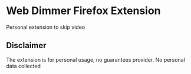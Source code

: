 # Web Dimmer Firefox Extension

Personal extension to skip video

## Disclaimer

The extension is for personal usage, no guarantees provider. No personal data collected
